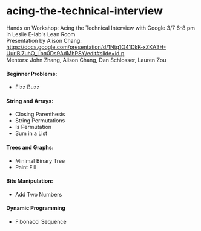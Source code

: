 # acing-the-technical-interview
Hands on Workshop: Acing the Technical Interview with Google
3/7 6-8 pm in Leslie E-lab's Lean Room<br/>
Presentation by Alison Chang: https://docs.google.com/presentation/d/1Ntq1Q41DkK-xZKA3H-UuriBi7uhO_Lbq0Ds9AdMhPSY/edit#slide=id.p<br/>
Mentors: John Zhang, Alison Chang, Dan Schlosser, Lauren Zou

#### Beginner Problems:
- Fizz Buzz

####  String and Arrays:
- Closing Parenthesis
- String Permutations
- Is Permutation
- Sum in a List

#### Trees and Graphs:
- Minimal Binary Tree
- Paint Fill

#### Bits Manipulation:
- Add Two Numbers

#### Dynamic Programming
- Fibonacci Sequence
